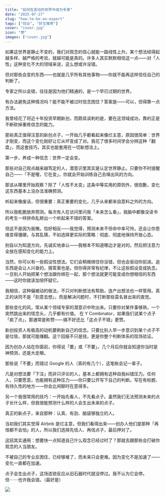 ```yaml
---
title: "如何在变动的世界中成为专家"
date: "2025-07-27"
slug: "how-to-be-an-expert"
tags: ["创业", "好文推荐"]
cover: "cover.jpg"
icon: "😎"
images: ["cover.jpg"]
---
```

如果这世界是静止不变的，我们对观念的信心就能一路线性上升。某个想法经得起越多样、越严格的考验，就越可能是真的。许多人其实默默相信这一点——对「人性」这种变化不大的领域来说，这么想或许没错。



但对那些会变的东西——也就是几乎所有其他事物——你就不能再这样信任自己的判断了。



专家之所以会错，往往是因为他们精通的，是一个早已过期的世界。



有办法避免这种情况吗？能不能不被过时信念困住？答案是——可以，但得靠一点方法。



我曾经花了将近十年投资早期新创，而颇具讽刺的是，要在这领域成功，靠的正是不断砍掉重练信念的能力。



那些真正值得注意的新创点子，一开始几乎都看起来像烂主意，原因很简单：世界才刚变，而这个变化刚好让它从坏变成了对。我花了很多时间学会分辨这种「翻盘」，而这套技巧，其实也能套用在一切新想法上。



第一步，养成一种信念：世界一定会变。



那些对自己观点越来越笃定的人，潜意识里其实是认定世界静止。只要你不时提醒自己——「不是喔，它在变」，你就会开始训练自己去嗅出风的方向。



那该从哪里开始观察？除了「人性不太变」这条中等实用的原则外，很抱歉，变化这东西基本上没办法准确预测。



听起来像废话，但很重要：真正重要的变化，几乎从来都来自意料之外的方向。



所以我乾脆放弃预测。每次有人在访问里问我「未来怎么看」，我脑中都像没读书的考生一样拼命乱掰出一个听起来不错的答案。



但这不是因为我懒。恰好相反——我觉得，预测未来不但命中率可怜，还会让你思维变得僵硬。与其乱猜，不如选择更实际的策略：彻底、彻底地保持开放心态。



别自以为知道方向，先诚实地承认——我根本不知道哪边才是对的。然后把注意力全放在感知变化的能力上。



当然，你可以有一些假设性想法。它们会稍微绑住你没错，但也会驱动你前进。追东西是会让人兴奋的，猜答案也是。但你得非常有纪律，不让这些假设变成执念。
一旦别人开始把某个想法跟你绑在一起，那个想法就更可能变成你想相信的东西——这时你就该加倍怀疑它。



我相信，这种偏被动的做法，不只对判断想法有帮助，连产出想法也一样管用。真正的诀窍不是「刻意去想」，而是解决问题时，不打断那些莫名冒出来的直觉。



那些变化的风，常从某个领域专家的潜意识中吹出来。只要你对某件事够熟，一个突然跳出来的怪念头，几乎都有价值。
在 Y Combinator，如果我们说某个点子「疯了点」，那通常是称赞——搞不好还比「这点子不错」更赞。



新创投资人有极高的动机要刷新自己的信念。只要比别人早一步意识到某个点子不是垃圾，那就可能赚翻。这个回报不只是钱，更是你整个判断体系的现场验证。



因为创办人站在你面前，你得说「要」或「不要」，几个月后你就会知道你当时是神预测，还是大走眼。



那些说「不要」而错过 Google 的人（真的有几个），这笔帐会记一辈子。



凡是对想法要「下注」而非只评论的人，基本上都拥有这种自我纠错压力。任何人，只要愿意，也能拥有这种压力——你只要公开写下自己的判断。写在有标题、有持久性的地方——你会比闲聊时在意得多。



另一个我很常用的技巧：一开始先看人，不先看点子。虽然我们无法预测未来的点子长什么样，但我很能预测什么样的人会生出未来的点子。



真正的新点子，来自那种：认真、有劲、脑袋够独立的人。



当初我们其实觉得 Airbnb 是烂主意，但我们看得出来——创办人他们是那种「再怪都不会怕」的人，所以我们选择先信人、再信点子，最后押对了。



这招其实通用：想要快一点知道自己什么观念已经过时了？那就去跟那些会打破你观念的人当朋友。



不被自己的专业反困住，已经够难了，而未来只会更难。因为变化不是加速了——变化一直都在加速。



点子会生出点子，这场连锁反应从旧石器时代就没停过。我不认为它会停。
但⋯⋯也许我会错。（最好是）




![](https://prod-files-secure.s3.us-west-2.amazonaws.com/112d0858-5090-4d34-a606-b75eb8d65fd2/46476355-9cf3-4e99-9b7a-3531bc426380/1000202064.png?X-Amz-Algorithm=AWS4-HMAC-SHA256&X-Amz-Content-Sha256=UNSIGNED-PAYLOAD&X-Amz-Credential=ASIAZI2LB466RVD4KVPE%2F20251019%2Fus-west-2%2Fs3%2Faws4_request&X-Amz-Date=20251019T114310Z&X-Amz-Expires=3600&X-Amz-Security-Token=IQoJb3JpZ2luX2VjECcaCXVzLXdlc3QtMiJIMEYCIQCpVB9mPh3RJdO7LNWJCqms%2FqouOFe%2FRKjXDCo%2BWhcRGwIhALM3yCSVtxvlgbHpLk0S0rVgvW5YVP%2BEwCejnpDLrRsGKogECND%2F%2F%2F%2F%2F%2F%2F%2F%2F%2FwEQABoMNjM3NDIzMTgzODA1Igx9hKTU0vJvQAFaPf4q3APcib1dDSHniexQ875%2FeQej7XaAqOLWV%2BfcmKR8aw7FzNgyy%2FGDVHp%2BFHxX6SxDnt4mW82CZ4rsPJUdSIe9jSKT8HiMk1kbGuxJj6PDH9UqUjPyXTQrSLL7nCTDM2Ag6qaT%2Bp5ePtsISdgm5OOZQ1G8VG3b3m9bBBLqFH9d0nr88ok4k6rI9AnLe3biT63cUE1OtMchJvcL%2FhF1ophT9pd2BfVAYILIL6LxBoZvsXoVMkZD3BXHbUUXYQzPJ%2FGWjqruUY31Z7YtHE%2Fiv10Fff0LawHL%2FHgRoi5ws60lPR8NgXb2Q5hWClo1eacrCvaWYprrTabrQNv7j7XakT0SokGs6VW7M38r5oeTCwovSLLKVFRTvPD9Maj1a%2F6Ya5cvMdhkvjOAn9oAYgFBmP5eXaUMXF%2F9jhCpcz1gLaw8iMTF3N9xsxyPrgDuLWTS4kIIoHVbSSXcRzY93EfWMHvq%2FDCXImx%2BlQiwTSRd7FKH2qRI%2Bo0maO%2FesISXx8AWBLFTWQcR1KlRp4N1illLz%2BVxi6Y1HuKgkBYLIqNLJ4DcVw7R9NDFonCIfDokMI2cT7DeHGuoD9buZV%2FwMhx9jUVZZyOPn7cFFGPrI5qyd0ZF97MJ%2FTUmScOXEdbDlwrh5zDSidLHBjqkAdcdOWdTMngSaQjLV9SLvoa%2F3cl45K5L991Jzc9T9BJkgc9BczqNpIgHjMZBp49XDkVJl4X8%2F1xm%2FtC73AlOOm18SassW3EEN%2BaGIv%2Br6SuYdbaRq3MvzsavTGk%2FHtrSew5t9w%2F3%2F%2BigsWpLBwWHeRFwx98xVhTx7aJKHaN9A%2FDciIbWqTPlzU2oNEP7FUupuLP1AU6A45DYkPwVxL9viMQnaDOL&X-Amz-Signature=9ff457379cd8b6d957294adf769b423656e022b4fab2590ae54dc2c42ce25ec3&X-Amz-SignedHeaders=host&x-amz-checksum-mode=ENABLED&x-id=GetObject)

